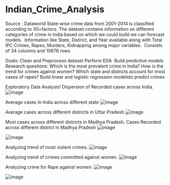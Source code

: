 # Indian_Crime_Analysis
Source : Dataworld
State-wise crime data from 2001-2014 is classified according to 30+factors.
The dataset contains information on different categories of crime in India based on which we could build we can forecast models. 
Information like State, District, and Year available along with Total IPC Crimes, Rapes, Murders, Kidnapping among major variables. 
Consists of 34 columns and 10678 rows

Goals:
Clean and Preprocess dataset
Perform EDA 
Build predictive models
Research questions:
Which is the most prevalent crime in India?
How is the trend for crimes against women?
Which state and districts account for most cases of rapes?
Build linear and logistic regression modelsto predict crimes 

Exploratory Data Analysis!
Dispersion of Recorded cases across India.
![image](https://github.com/saurabhhusky/Indian_Crime_Analysis/assets/105597629/bd0311ee-4fe1-4152-87dc-7eb8aa31ef15)

Average cases In India across different state
![image](https://github.com/saurabhhusky/Indian_Crime_Analysis/assets/105597629/22e75b71-94e9-4d07-b190-8b643955b5d8)

Average cases across different districts in Uttar Pradesh 
![image](https://github.com/saurabhhusky/Indian_Crime_Analysis/assets/105597629/30f9c7aa-7266-49fb-9876-298891aae724)

Most cases across different districts in Madhya Pradesh.
Cases Recorded across different district in Madhya Pradesh
![image](https://github.com/saurabhhusky/Indian_Crime_Analysis/assets/105597629/2169ed37-0b86-4638-82ac-3bed9c285d78)

![image](https://github.com/saurabhhusky/Indian_Crime_Analysis/assets/105597629/58841925-483e-470a-9eb5-60a99fb1aee8)

Analyzing trend of most violent crimes.
![image](https://github.com/saurabhhusky/Indian_Crime_Analysis/assets/105597629/d5f51c3c-4fa6-4a46-9158-dc99e77424e2)

Analyzing trend of crimes committed  against women.
![image](https://github.com/saurabhhusky/Indian_Crime_Analysis/assets/105597629/22534f9a-fb86-4f53-80bc-630fa281b82a)

Analyzing crime for Rape against women.
![image](https://github.com/saurabhhusky/Indian_Crime_Analysis/assets/105597629/a39db65f-2dd2-4094-af0d-d55a0996159b)

![image](https://github.com/saurabhhusky/Indian_Crime_Analysis/assets/105597629/f6a60a1e-91df-4a6e-b3c8-a20f168fe320)













